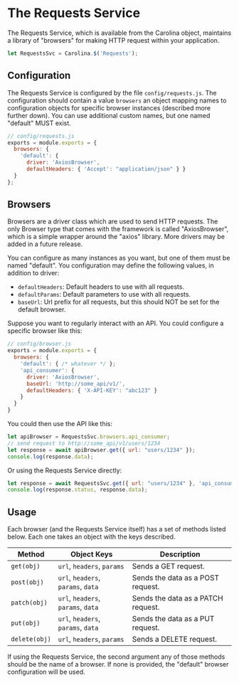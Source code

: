 
# The Requests Service

The Requests Service, which is available from the Carolina object, 
maintains a library of "browsers" for making HTTP request within your 
application.

```javascript
let RequestsSvc = Carolina.$('Requests');
```

## Configuration

The Requests Service is configured by the file `config/requests.js`. The
configuration should contain a value `browsers` an object mapping
names to configuration objects for specific browser instances (described 
more further down). You can use additional custom names, but one named 
"default" MUST exist.

```javascript
// config/requests.js
exports = module.exports = {
  browsers: {
    'default': {
      driver: 'AxiosBrowser',
      defaultHeaders: { 'Accept': "application/json" } }
  }
};
```

## Browsers

Browsers are a driver class which are used to send HTTP requests. The only
Browser type that comes with the framework is called "AxiosBrowser", which 
is a simple wrapper around the "axios" library.  More drivers may be 
added in a future release.

You can configure as many instances as you want, but one of them must be named 
"default". You configuration may define the following values, in addition 
to driver:

* `defaultHeaders`: Default headers to use with all requests.
* `defaultParams`: Default parameters to use with all requests.
* `baseUrl`: Url prefix for all requests, but this should NOT be set for the default browser.

Suppose you want to regularly interact with an API. You could configure 
a specific browser like this:

```javascript
// config/browser.js
exports = module.exports = {
  browsers: {
    'default': { /* whatever */ };
    'api_consumer': {
      driver: 'AxiosBrowser',
      baseUrl: 'http://some_api/v1/',
      defaultHeaders: { 'X-API-KEY': "abc123" }
    }
  }
}
```

You could then use the API like this:

```javascript
let apiBrowser = RequestsSvc.browsers.api_consumer;
// send request to http://some_api/v1/users/1234
let response = await apiBrowser.get({ url: "users/1234" });
console.log(response.data);
```

Or using the Requests Service directly:

```javascript
let response = await RequestsSvc.get({ url: "users/1234" }, 'api_consumer');
console.log(response.status, response.data);
```

## Usage

Each browser (and the Requests Service itself) has a set of methods listed 
below. Each one takes an object with the keys described.

| Method | Object Keys | Description |
| --- | --- | --- |
| `get(obj)` | `url`, `headers`, `params` | Sends a GET request. |
| `post(obj)` | `url`, `headers`, `params`, `data` | Sends the data as a POST request. |
| `patch(obj)` | `url`, `headers`, `params`, `data` | Sends the data as a PATCH request. |
| `put(obj)` | `url`, `headers`, `params`, `data` | Sends the data as a PUT request. |
| `delete(obj)` | `url`, `headers`, `params` | Sends a DELETE request. |

If using the Requests Service, the second argument any of those methods 
should be the name of a browser. If none is provided, the "default" browser
configuration will be used.
